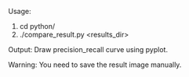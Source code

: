 Usage:
1. cd python/
2. ./compare_result.py <results_dir> 

Output:
Draw precision_recall curve using pyplot.

Warning:
You need to save the result image manually.
